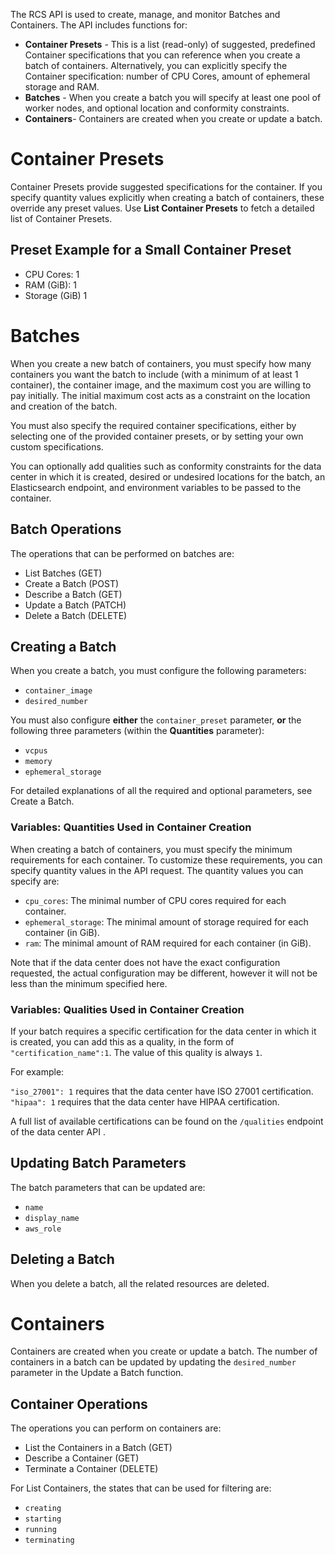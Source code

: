 ﻿The RCS API is used to create, manage, and monitor Batches and Containers. The API includes functions for:

-  **Container Presets** - This is a list (read-only) of suggested, predefined Container specifications that you can reference when you create a batch of containers. Alternatively, you can explicitly specify the Container specification: number of CPU Cores, amount of ephemeral storage and RAM.
-  **Batches** - When you create a batch you will specify at least one pool of worker nodes, and optional location and conformity constraints.
-  **Containers**- Containers are created when you create or update a batch.
# Container Presets
Container Presets provide suggested specifications for the container. If you specify quantity values explicitly when creating a batch of containers, these override any preset values.
Use **List Container Presets**  to fetch a detailed list of Container Presets.

## Preset Example for a Small Container Preset

 - CPU Cores: 1
 - RAM (GiB): 1
 - Storage (GiB) 1

# Batches

When you create a new batch of containers, you must specify how many containers you want the batch to include (with a minimum of at least 1 container), the container image, and the maximum cost you are willing to pay initially. The initial maximum cost acts as a constraint on the location and creation of the batch.

You must also specify the required container specifications, either by selecting one of the provided container presets, or by setting your own custom specifications.

You can optionally add qualities such as conformity constraints for the data center in which it is created, desired or undesired locations for the batch, an Elasticsearch endpoint, and environment variables to be passed to the container.

## Batch Operations

The operations that can be performed on batches are:


* List Batches (GET)
* Create a Batch (POST)
* Describe a Batch (GET)
* Update a Batch (PATCH)
* Delete a Batch (DELETE)


## Creating a Batch


When you create a batch, you must configure the following parameters:


- `container_image`
- `desired_number`


You must also configure **either** the `container_preset` parameter, **or** the following three parameters (within the **Quantities** parameter):


- `vcpus`
- `memory`
- `ephemeral_storage`


For detailed explanations of all the required and optional parameters, see Create a Batch.

### Variables: Quantities Used in Container Creation

When creating a batch of containers, you must specify the minimum requirements for each container. To customize these requirements, you can specify quantity values in the API request.
The quantity values you can specify are:

* `cpu_cores`: The minimal number of CPU cores required for each container.
* `ephemeral_storage`: The minimal amount of storage required for each container (in GiB).
* `ram`: The minimal amount of RAM required for each container (in GiB).


Note that if the data center does not have the exact configuration requested, the actual configuration may be different, however it will not be less than the minimum specified here.


### Variables: Qualities Used in Container Creation

If your batch requires a specific certification for the data center in which it is created, you can add this as a quality, in the form of `"certification_name":1`. The value of this quality is always `1`.


For example:


`"iso_27001": 1` requires that the data center have ISO 27001 certification.
`"hipaa": 1` requires that the data center have HIPAA certification.


A full list of available certifications can be found on the `/qualities` endpoint of the data center API .
## Updating Batch Parameters
The batch parameters that can be updated are:


- `name`
- `display_name`
- `aws_role`


## Deleting a Batch
When you delete a batch, all the related resources are deleted.

# Containers
Containers are created when you create or update a batch. The number of containers in a batch can be updated by updating the `desired_number` parameter in the Update a Batch function.
## Container Operations
The operations you can perform on containers are:
* List the Containers in a Batch (GET)
* Describe a Container (GET)
* Terminate a Container (DELETE)


For List Containers, the states that can be used for filtering are:
- `creating`
- `starting`
- `running`
- `terminating`
